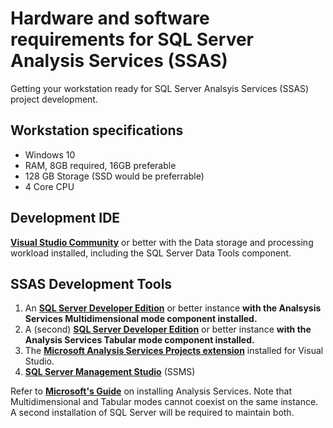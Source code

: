 # Hardware and software requirements for SQL Server Analysis Services (SSAS) 
Getting your workstation ready for SQL Server Analsyis Services (SSAS) project development. 

## Workstation specifications 
- Windows 10 
- RAM, 8GB required, 16GB preferable 
- 128 GB Storage (SSD would be preferrable) 
- 4 Core CPU 

## Development IDE 

**[Visual Studio Community](https://visualstudio.microsoft.com/downloads/)**  or better with the Data storage and processing workload installed, including the SQL Server Data Tools component. 

## SSAS Development Tools 
1. An **[SQL Server Developer Edition](https://www.microsoft.com/en-us/sql-server/sql-server-downloads)**  or better instance **with the Analsysis Services Multidimensional mode component installed.**
2. A (second) **[SQL Server Developer Edition](https://www.microsoft.com/en-us/sql-server/sql-server-downloads)** or better instance **with the Analysis Services Tabular mode component installed.**
3. The **[Microsoft Analysis Services Projects extension](https://marketplace.visualstudio.com/items?itemName=ProBITools.MicrosoftAnalysisServicesModelingProjects2022)** installed for Visual Studio. 
4. **[SQL Server Management Studio](https://docs.microsoft.com/en-us/sql/ssms/download-sql-server-management-studio-ssms?view=sql-server-ver15)** (SSMS) 

Refer to **[Microsoft's Guide](https://learn.microsoft.com/en-us/analysis-services/instances/install-windows/install-analysis-services?view=asallproducts-allversions)** on installing Analysis Services.
Note that Multidimensional and Tabular modes cannot coexist on the same instance. A second installation of SQL Server will be required to maintain both.
